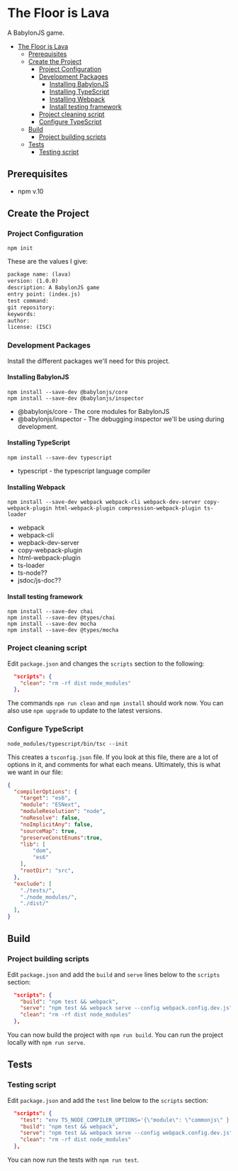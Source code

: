 # The Floor is Lava

A BabylonJS game.

- [The Floor is Lava](#the-floor-is-lava)
  - [Prerequisites](#prerequisites)
  - [Create the Project](#create-the-project)
    - [Project Configuration](#project-configuration)
    - [Development Packages](#development-packages)
      - [Installing BabylonJS](#installing-babylonjs)
      - [Installing TypeScript](#installing-typescript)
      - [Installing Webpack](#installing-webpack)
      - [Install testing framework](#install-testing-framework)
    - [Project cleaning script](#project-cleaning-script)
    - [Configure TypeScript](#configure-typescript)
  - [Build](#build)
    - [Project building scripts](#project-building-scripts)
  - [Tests](#tests)
    - [Testing script](#testing-script)

## Prerequisites

- npm v.10

## Create the Project

### Project Configuration

```shell
npm init
```

These are the values I give:

```txt
package name: (lava) 
version: (1.0.0) 
description: A BabylonJS game
entry point: (index.js) 
test command:
git repository:
keywords:
author:
license: (ISC) 
```

### Development Packages

Install the different packages we'll need for this project.

#### Installing BabylonJS

```shell
npm install --save-dev @babylonjs/core
npm install --save-dev @babylonjs/inspector
```

- @babylonjs/core - The core modules for BabylonJS
- @babylonjs/inspector - The debugging inspector we'll be using during development.

#### Installing TypeScript

```shell
npm install --save-dev typescript
```

- typescript - the typescript language compiler

#### Installing Webpack

```shell
npm install --save-dev webpack webpack-cli webpack-dev-server copy-webpack-plugin html-webpack-plugin compression-webpack-plugin ts-loader
```

- webpack
- webpack-cli
- wepback-dev-server
- copy-webpack-plugin
- html-webpack-plugin
- ts-loader
- ts-node??
- jsdoc/js-doc??

#### Install testing framework

```shell
npm install --save-dev chai
npm install --save-dev @types/chai
npm install --save-dev mocha
npm install --save-dev @types/mocha
```

### Project cleaning script

Edit `package.json` and changes the `scripts` section to the following:

```json
  "scripts": {
    "clean": "rm -rf dist node_modules"
  },
  ```

  The commands `npm run clean` and `npm install` should work now.  You can also use `npm upgrade` to update to the latest versions.

### Configure TypeScript

```shell
node_modules/typescript/bin/tsc --init
```

This creates a `tsconfig.json` file.  If you look at this file, there are a lot of options in it, and comments for what each means.  Ultimately, this is what we want in our file:

```json
{
  "compilerOptions": {
    "target": "es6",
    "module": "ESNext",
    "moduleResolution": "node",
    "noResolve": false,
    "noImplicitAny": false,
    "sourceMap": true,
    "preserveConstEnums":true,
    "lib": [
        "dom",
        "es6"
    ],
    "rootDir": "src",
  },
  "exclude": [
    "./tests/",
    "./node_modules/",
    "./dist/"
  ],
}
```

## Build

### Project building scripts

  Edit `package.json` and add the `build` and `serve` lines below to the `scripts` section:

```json
  "scripts": {
    "build": "npm test && webpack",
    "serve": "npm test && webpack serve --config webpack.config.dev.js",
    "clean": "rm -rf dist node_modules"
  },
  ```

You can now build the project with `npm run build`.  You can run the project locally with `npm run serve`.

## Tests

### Testing script

  Edit `package.json` and add the `test` line below to the `scripts` section:

```json
  "scripts": {
    "test": "env TS_NODE_COMPILER_OPTIONS='{\"module\": \"commonjs\" }' mocha -r ts-node/register 'tests/**/*.ts'",
    "build": "npm test && webpack",
    "serve": "npm test && webpack serve --config webpack.config.dev.js",
    "clean": "rm -rf dist node_modules"
  },
  ```

You can now run the tests with `npm run test`.
